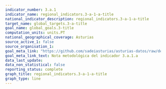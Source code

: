 ```yaml
---
indicator_number: 3.a.1
indicator_name: regional_indicators.3-a-1-a-title
national_indicator_description: regional_indicators.3-a-1-a-title
target_name: global_targets.3-a-title
goal_name: global_goals.3-title
computation_units: units.PT
national_geographical_coverage: Asturias
source_active_1: false
source_organisation_1:  
goal_meta_link: "https://github.com/sadeiasturias/asturias-datos/raw/develop/downloads/methodology/3.a.1.a.pdf"
goal_meta_link_text: Nota metodológica del indicador 3.a.1.a
data_last_update:  
data_non_statistical: false
reporting_status: complete
graph_title: regional_indicators.3-a-1-a-title
graph_type: line
---
```

